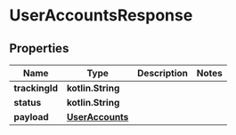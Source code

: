 
# UserAccountsResponse

## Properties
Name | Type | Description | Notes
------------ | ------------- | ------------- | -------------
**trackingId** | **kotlin.String** |  | 
**status** | **kotlin.String** |  | 
**payload** | [**UserAccounts**](UserAccounts.md) |  | 



